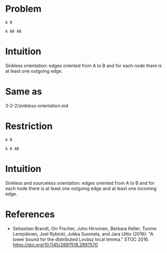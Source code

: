 # Problem

    A B

    A AB AB

# Intuition

Sinkless orientation: edges oriented from A to B and for each node there is at least one outgoing edge.

# Same as

3-2-2/sinkless-orientation.md

# Restriction

    A B

    A B AB

# Intuition

Sinkless and sourceless orientation: edges oriented from A to B and for each node there is at least one outgoing edge and at least one incoming edge.

# References

- Sebastian Brandt, Orr Fischer, Juho Hirvonen, Barbara Keller, Tuomo Lempiäinen, Joel Rybicki, Jukka Suomela, and Jara Uitto (2016): "A lower bound for the distributed Lovász local lemma." STOC 2016. https://doi.org/10.1145/2897518.2897570
